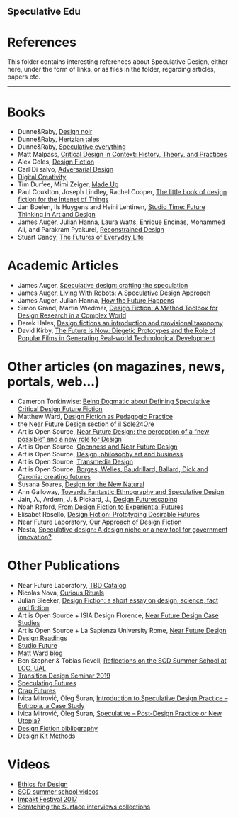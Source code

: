 ## Speculative Edu
# References
This folder contains interesting references about Speculative Design, either here, under the form of links, or as files in the folder, regarding articles, papers etc.

----

# Books

* Dunne&Raby, [Design noir](https://www.amazon.com/Design-Noir-Secret-Electronic-Objects/dp/3764365668)
* Dunne&Raby, [Hertzian tales](https://www.amazon.com/gp/product/0262541998/ref=dbs_a_def_rwt_bibl_vppi_i2)
* Dunne&Raby, [Speculative everything](https://www.amazon.com/Speculative-Everything-Design-Fiction-Dreaming/dp/0262019841)
* Matt Malpass, [Critical Design in Context: History, Theory, and Practices](http://ualresearchonline.arts.ac.uk/8978/)
* Alex Coles, [Design Fiction](http://www.sternberg-press.com/index.php?pageId=1692&l=en)
* Carl Di salvo, [Adversarial Design](https://mitpress.mit.edu/books/adversarial-design)
* [Digital Creativity](https://www.tandfonline.com/toc/ndcr20/24/1)
* Tim Durfee, Mimi Zeiger, [Made Up](http://actar.com/made-up/)
* Paul Couklton, Joseph Lindley, Rachel Cooper, [The little book of design fiction for the Intenet of Things](https://www.petrashub.org/download/little-book-of-design-fiction-for-the-internet-of-things/)
* Jan Boelen, Ils Huygens and Heini Lehtinen, [Studio Time: Future Thinking in Art and Design](http://we-make-money-not-art.com/studio-time-future-thinking-in-art-and-design/)
* James Auger, Julian Hanna, Laura Watts, Enrique Encinas, Mohammed Ali, and Parakram Pyakurel, [Reconstrained Design](https://crapfutures.tumblr.com/post/182779342094/reconstrained-design-the-book)
* Stuart Candy, [The Futures of Everyday Life](https://www.scribd.com/doc/68901075/Candy-2010-The-Futures-of-Everyday-Life)


# Academic Articles 

* James Auger, [Speculative design: crafting the speculation](https://www.tandfonline.com/doi/abs/10.1080/14626268.2013.767276)
* James Auger, [Living With Robots: A Speculative Design Approach](https://dl.acm.org/citation.cfm?id=3109824)
* James Auger, Julian Hanna, [How the Future Happens](https://jfsdigital.org/articles-and-essays/vol-23-no-3-march-2019/how-the-future-happens/)
* Simon Grand, Martin Wiedmer, [Design Fiction: A Method Toolbox for Design Research in a Complex World](http://www.drs2010.umontreal.ca/data/PDF/047.pdf)
* Derek Hales, [Design fictions an introduction and provisional taxonomy](https://www.tandfonline.com/doi/full/10.1080/14626268.2013.769453)
* David Kirby, [The Future is Now: Diegetic Prototypes and the Role of Popular Films in Generating Real-world Technological Development](https://journals.sagepub.com/doi/abs/10.1177/0306312709338325)

# Other articles (on magazines, news, portals, web...)

* Cameron Tonkinwise: [Being Dogmatic about Defining Speculative Critical Design Future Fiction](https://medium.com/@camerontw/just-design-b1f97cb3996f)
* Matthew Ward, [Design Fiction as Pedagogic Practice](https://medium.com/@matthewward/design-fiction-as-pedagogic-practice-9b1fbba7ae2b)
* the [Near Future Design section of il Sole24Ore](https://argomenti.ilsole24ore.com/near-future-design.html)
* Art is Open Source, [Near Future Design: the perception of a “new possible” and a new role for Design](http://www.artisopensource.net/2013/10/28/near-future-design-the-perception-of-a-new-possible-and-a-new-role-for-design/)
* Art is Open Source, [Openness and Near Future Design](http://www.artisopensource.net/2013/11/14/openness-and-near-future-design-at-i-lab-at-luiss-university/)
* Art is Open Source, [Design, philosophy art and business](www.artisopensource.net/2014/01/25/deign-philosophy-art-and-business/)
* Art is Open Source, [Transmedia Design](www.artisopensource.net/2014/04/30/transmedia-design/)
* Art is Open Source, [Borges, Welles, Baudrillard, Ballard, Dick and Caronia: creating futures](www.artisopensource.net/2014/05/19/borges-welles-baudrillard-ballard-dick-and-caronia-creating-futures/)
* Susana Soares, [Design for the New Natural](https://pro2.unibz.it/projects/blogs/glocaldesign/publication/articles/design-for-the-new-natural)
* Ann Galloway, [Towards Fantastic Ethnography and Speculative Design](http://ethnographymatters.net/blog/2013/09/17/towards-fantastic-ethnography-and-speculative-design/)
* Jain, A., Ardern, J. & Pickard, J., [Design Futurescaping](http://www.jfs.tku.edu.tw/17-1/S02.pdf)
* Noah Raford, [From Design Fiction to Experiential Futures](http://noahraford.com/?p=1625)
* Elisabet Roselló, [Design Fiction: Prototyping Desirable Futures](http://lab.cccb.org/en/design-fiction-prototyping-desirable-futures/)
* Near Future Laboratory, [Our Approach of Design Fiction](https://medium.com/design-fictions/our-approach-of-design-fiction-3ac0b1ae81f0)
* Nesta, [Speculative design: A design niche or a new tool for government innovation?](https://www.nesta.org.uk/blog/speculative-design-a-design-niche-or-a-new-tool-for-government-innovation/)


# Other Publications

* Near Future Laboratory, [TBD Catalog](http://tbdcatalog.com/)
* Nicolas Nova, [Curious Rituals](https://curiousrituals.wordpress.com/)
* Julian Bleeker, [Design Fiction: a short essay on design, science, fact and fiction](http://drbfw5wfjlxon.cloudfront.net/writing/DesignFiction_WebEdition.pdf)
* Art is Open Source + ISIA Design Florence, [Near Future Design Case Studies](http://www.artisopensource.net/NFD-NextFest2014.pdf)
* Art is Open Source + La Sapienza University Rome, [Near Future Design](https://web.uniroma1.it/msproductdesign/archiviogallerie/near-future-design#/2)
* [Design Readings](https://readings.design/)
* [Studio Future](https://z33research.be/studiotime/studiofuture/)
* [Matt Ward blog](https://sb129.com/)
* Ben Stopher & Tobias Revell, [Reflections on the SCD Summer School at LCC, UAL](https://medium.com/@IntDesCom/ben-stopher-tobias-revell-reflections-on-the-scd-summer-school-at-lcc-ual-f722d8023480)
* [Transition Design Seminar 2019](https://transitiondesignseminarcmu.net/course-overview-structure/)
* [Speculating Futures](http://speculatingfutures.club/)
* [Crap Futures](https://crapfutures.tumblr.com/)
* Ivica Mitrović, Oleg Šuran, [Introduction to Speculative Design Practice – Eutropia, a Case Study](http://interakcije.net/2015/05/12/introduction-to-speculative-design-practice-eutropia-a-case-study/)
* Ivica Mitrović, Oleg Šuran, [Speculative – Post-Design Practice or New Utopia?](http://speculative.hr/en/catalog/)
* [Design Fiction bibliography](http://www.nicolasnova.net/pasta-and-vinegar/2014/4/3/design-fiction-a-bibliography)
* [Design Kit Methods](http://www.designkit.org/methods)




# Videos
* [Ethics for Design](http://www.ethicsfordesign.com/player?lang=fr)
* [SCD summer school videos](https://www.youtube.com/watch?v=NsEWfSgLLMU)
* [Impakt Festival 2017](http://impakt.nl/festival/reports/impakt-festival-2017/impakt-festival-2017-anab-jain/)
* [Scratching the Surface interviews collections](https://scratchingthesurface.fm/collections)
